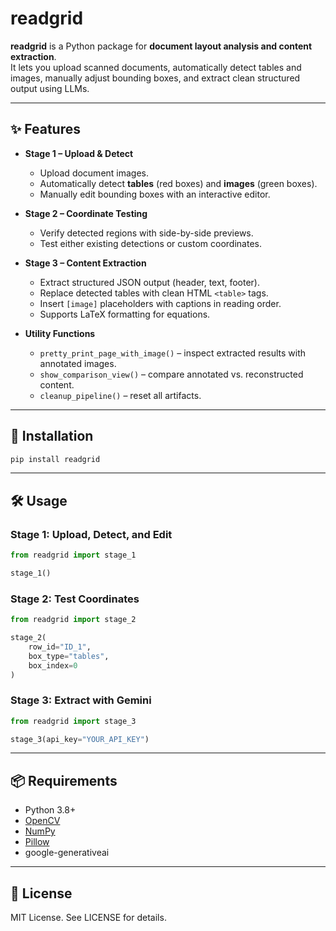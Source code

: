 # readgrid

**readgrid** is a Python package for **document layout analysis and content extraction**.  
It lets you upload scanned documents, automatically detect tables and images, manually adjust bounding boxes, and extract clean structured output using LLMs.

---

## ✨ Features
- **Stage 1 – Upload & Detect**
  - Upload document images.
  - Automatically detect **tables** (red boxes) and **images** (green boxes).
  - Manually edit bounding boxes with an interactive editor.

- **Stage 2 – Coordinate Testing**
  - Verify detected regions with side-by-side previews.
  - Test either existing detections or custom coordinates.

- **Stage 3 – Content Extraction**
  - Extract structured JSON output (header, text, footer).
  - Replace detected tables with clean HTML `<table>` tags.
  - Insert `[image]` placeholders with captions in reading order.
  - Supports LaTeX formatting for equations.

- **Utility Functions**
  - `pretty_print_page_with_image()` – inspect extracted results with annotated images.
  - `show_comparison_view()` – compare annotated vs. reconstructed content.
  - `cleanup_pipeline()` – reset all artifacts.

---

## 🚀 Installation
```bash
pip install readgrid
```

---

## 🛠️ Usage

### Stage 1: Upload, Detect, and Edit

```python
from readgrid import stage_1

stage_1()
```

### Stage 2: Test Coordinates

```python
from readgrid import stage_2

stage_2(
    row_id="ID_1",
    box_type="tables",
    box_index=0
)
```

### Stage 3: Extract with Gemini

```python
from readgrid import stage_3

stage_3(api_key="YOUR_API_KEY")
```

---

## 📦 Requirements

* Python 3.8+
* [OpenCV](https://pypi.org/project/opencv-python/)
* [NumPy](https://pypi.org/project/numpy/)
* [Pillow](https://pypi.org/project/Pillow/)
* google-generativeai

---

## 📄 License

MIT License.
See LICENSE for details.
